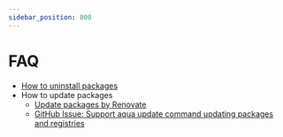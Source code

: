 ```yaml
---
sidebar_position: 800
---
```


# FAQ

- [How to uninstall packages](/docs/reference/clean)
- How to update packages
  - [Update packages by Renovate](/docs/tutorial-extras/renovate)
  - [GitHub Issue: Support aqua update command updating packages and registries](https://github.com/aquaproj/aqua/issues/1657)

